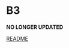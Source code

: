 # B3

**NO LONGER UPDATED**

[README](https://github.com/Dogey11/B3/blob/main/docs/GETTING_STARTED.md)
